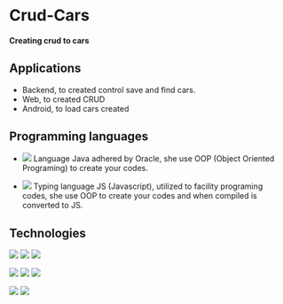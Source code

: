 # Crud-Cars
#### Creating crud to cars

## Applications

- Backend, to created control save and find cars.
- Web, to created CRUD
- Android, to load cars created

## Programming languages

- <img src="https://img.shields.io/badge/-Java-%23E0AB00?logo=Java&style=for-the-badge" /> Language Java adhered by Oracle, she use OOP (Object Oriented Programing) to create your codes.

- <img src="https://img.shields.io/badge/-Typescript-%23114F91?style=for-the-badge&logo=typescript" /> Typing language JS (Javascript), utilized to facility programing codes, she use OOP to create your codes and when compiled is converted to JS.


## Technologies

<img src="https://img.shields.io/badge/-Angular-%233E4F61?style=for-the-badge&logo=angular" /> <img src="https://img.shields.io/badge/-Cypress-%233E4F61?style=for-the-badge&logo=cypress" /> <img src="https://img.shields.io/badge/-Docker-%233E4F61?style=for-the-badge&logo=docker" />

<img src="https://img.shields.io/badge/-Junit_5-%233E4F61?style=for-the-badge&logo=unit" /> <img src="https://img.shields.io/badge/-Mysql-%233E4F61?style=for-the-badge&logo=mysql" /> <img src="https://img.shields.io/badge/-Spring_Boot-%233E4F61?style=for-the-badge&logo=springboot" />

<img src="https://img.shields.io/badge/-Android-%233E4F61?style=for-the-badge&logo=android" /> <img src="https://img.shields.io/badge/-Espresso_TEST-%233E4F61?style=for-the-badge&logo=espresso" />
